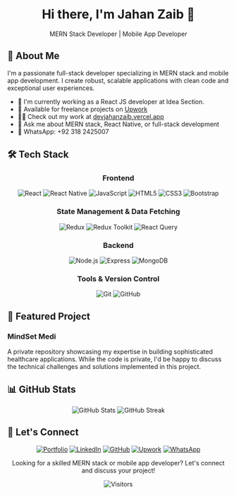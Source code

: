<!-- Header111111111111111111111111 -->
<div align="center">
  <h1>Hi there, I'm Jahan Zaib 👋</h1>
  <p>MERN Stack Developer | Mobile App Developer</p>
</div>

<!-- About Me Section -->
## 🚀 About Me

I'm a passionate full-stack developer specializing in MERN stack and mobile app development. I create robust, scalable applications with clean code and exceptional user experiences.

- 🔭 I'm currently working as a React JS developer at Idea Section.
- 💼 Available for freelance projects on [Upwork](https://www.upwork.com/freelancers/~01ac545359fa9b526b?mp_source=share)
- 👨‍💻 Check out my work at [devjahanzaib.vercel.app](https://devjahanzaib.vercel.app/)
- 💬 Ask me about MERN stack, React Native, or full-stack development
- 📱 WhatsApp: +92 318 2425007

<!-- Tech Stack Section -->
## 🛠️ Tech Stack

<div align="center">

### Frontend
![React](https://img.shields.io/badge/-React-61DAFB?style=flat-square&logo=react&logoColor=black)
![React Native](https://img.shields.io/badge/-React_Native-61DAFB?style=flat-square&logo=react&logoColor=black)
![JavaScript](https://img.shields.io/badge/-JavaScript-F7DF1E?style=flat-square&logo=javascript&logoColor=black)
![HTML5](https://img.shields.io/badge/-HTML5-E34F26?style=flat-square&logo=html5&logoColor=white)
![CSS3](https://img.shields.io/badge/-CSS3-1572B6?style=flat-square&logo=css3&logoColor=white)
![Bootstrap](https://img.shields.io/badge/-Bootstrap-7952B3?style=flat-square&logo=bootstrap&logoColor=white)

### State Management & Data Fetching
![Redux](https://img.shields.io/badge/-Redux-764ABC?style=flat-square&logo=redux&logoColor=white)
![Redux Toolkit](https://img.shields.io/badge/-Redux_Toolkit-764ABC?style=flat-square&logo=redux&logoColor=white)
![React Query](https://img.shields.io/badge/-React_Query-FF4154?style=flat-square&logo=react-query&logoColor=white)

### Backend
![Node.js](https://img.shields.io/badge/-Node.js-339933?style=flat-square&logo=node.js&logoColor=white)
![Express](https://img.shields.io/badge/-Express-000000?style=flat-square&logo=express&logoColor=white)
![MongoDB](https://img.shields.io/badge/-MongoDB-47A248?style=flat-square&logo=mongodb&logoColor=white)

### Tools & Version Control
![Git](https://img.shields.io/badge/-Git-F05032?style=flat-square&logo=git&logoColor=white)
![GitHub](https://img.shields.io/badge/-GitHub-181717?style=flat-square&logo=github&logoColor=white)

</div>

<!-- Featured Project -->
## 🌟 Featured Project

### MindSet Medi
A private repository showcasing my expertise in building sophisticated healthcare applications. While the code is private, I'd be happy to discuss the technical challenges and solutions implemented in this project.

<!-- GitHub Stats -->
## 📊 GitHub Stats

<div align="center">
  <img src="https://github-readme-stats.vercel.app/api?username=jahanzaib2610&show_icons=true&theme=dracula" alt="GitHub Stats" />
  <img src="https://github-readme-streak-stats.herokuapp.com/?user=jahanzaib2610&theme=dracula" alt="GitHub Streak" />
</div>

<!-- Connect Section -->
## 🤝 Let's Connect

<div align="center">

[![Portfolio](https://img.shields.io/badge/Portfolio-000000?style=for-the-badge&logo=About.me&logoColor=white)](https://devjahanzaib.vercel.app/)
[![LinkedIn](https://img.shields.io/badge/LinkedIn-0077B5?style=for-the-badge&logo=linkedin&logoColor=white)](https://www.linkedin.com/in/jahanzaib2610/)
[![GitHub](https://img.shields.io/badge/GitHub-181717?style=for-the-badge&logo=github&logoColor=white)](https://github.com/jahanzaib2610)
[![Upwork](https://img.shields.io/badge/Upwork-6FDA44?style=for-the-badge&logo=upwork&logoColor=white)](https://www.upwork.com/freelancers/~01ac545359fa9b526b?mp_source=share)
[![WhatsApp](https://img.shields.io/badge/WhatsApp-25D366?style=for-the-badge&logo=whatsapp&logoColor=white)](https://wa.me/923182425007)

</div>

<!-- Footer -->
<div align="center">
  <p>Looking for a skilled MERN stack or mobile app developer? Let's connect and discuss your project!</p>
  
  ![Visitors](https://visitor-badge.laobi.icu/badge?page_id=jahanzaib2610.jahanzaib2610)
</div>
